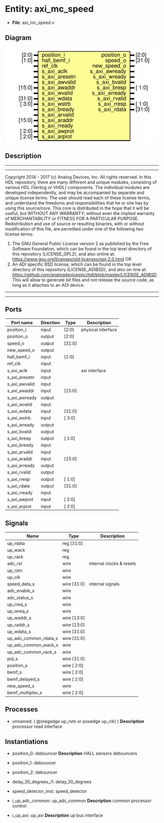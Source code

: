 # Entity: axi_mc_speed

- **File**: axi_mc_speed.v
## Diagram

![Diagram](axi_mc_speed.svg "Diagram")
## Description

***************************************************************************
 ***************************************************************************
 Copyright 2014 - 2017 (c) Analog Devices, Inc. All rights reserved.
 In this HDL repository, there are many different and unique modules, consisting
 of various HDL (Verilog or VHDL) components. The individual modules are
 developed independently, and may be accompanied by separate and unique license
 terms.
 The user should read each of these license terms, and understand the
 freedoms and responsibilities that he or she has by using this source/core.
 This core is distributed in the hope that it will be useful, but WITHOUT ANY
 WARRANTY; without even the implied warranty of MERCHANTABILITY or FITNESS FOR
 A PARTICULAR PURPOSE.
 Redistribution and use of source or resulting binaries, with or without modification
 of this file, are permitted under one of the following two license terms:
   1. The GNU General Public License version 2 as published by the
      Free Software Foundation, which can be found in the top level directory
      of this repository (LICENSE_GPL2), and also online at:
      <https://www.gnu.org/licenses/old-licenses/gpl-2.0.html>
 OR
   2. An ADI specific BSD license, which can be found in the top level directory
      of this repository (LICENSE_ADIBSD), and also on-line at:
      https://github.com/analogdevicesinc/hdl/blob/master/LICENSE_ADIBSD
      This will allow to generate bit files and not release the source code,
      as long as it attaches to an ADI device.
 ***************************************************************************
 ***************************************************************************
 
## Ports

| Port name     | Direction | Type   | Description        |
| ------------- | --------- | ------ | ------------------ |
| position_i    | input     | [2:0]  | physical interface |
| position_o    | output    | [2:0]  |                    |
| speed_o       | output    | [31:0] |                    |
| new_speed_o   | output    |        |                    |
| hall_bemf_i   | input     | [1:0]  |                    |
| ref_clk       | input     |        |                    |
| s_axi_aclk    | input     |        | axi interface      |
| s_axi_aresetn | input     |        |                    |
| s_axi_awvalid | input     |        |                    |
| s_axi_awaddr  | input     | [15:0] |                    |
| s_axi_awready | output    |        |                    |
| s_axi_wvalid  | input     |        |                    |
| s_axi_wdata   | input     | [31:0] |                    |
| s_axi_wstrb   | input     | [ 3:0] |                    |
| s_axi_wready  | output    |        |                    |
| s_axi_bvalid  | output    |        |                    |
| s_axi_bresp   | output    | [ 1:0] |                    |
| s_axi_bready  | input     |        |                    |
| s_axi_arvalid | input     |        |                    |
| s_axi_araddr  | input     | [15:0] |                    |
| s_axi_arready | output    |        |                    |
| s_axi_rvalid  | output    |        |                    |
| s_axi_rresp   | output    | [ 1:0] |                    |
| s_axi_rdata   | output    | [31:0] |                    |
| s_axi_rready  | input     |        |                    |
| s_axi_awprot  | input     | [ 2:0] |                    |
| s_axi_arprot  | input     | [ 2:0] |                    |
## Signals

| Name                  | Type           | Description               |
| --------------------- | -------------- | ------------------------- |
| up_rdata              | reg     [31:0] |                           |
| up_wack               | reg            |                           |
| up_rack               | reg            |                           |
| adc_rst               | wire           | internal clocks & resets  |
| up_rstn               | wire           |                           |
| up_clk                | wire           |                           |
| speed_data_s          | wire [31:0]    | internal signals          |
| adc_enable_s          | wire           |                           |
| adc_status_s          | wire           |                           |
| up_rreq_s             | wire           |                           |
| up_wreq_s             | wire           |                           |
| up_waddr_s            | wire [13:0]    |                           |
| up_raddr_s            | wire [13:0]    |                           |
| up_wdata_s            | wire [31:0]    |                           |
| up_adc_common_rdata_s | wire [31:0]    |                           |
| up_adc_common_wack_s  | wire           |                           |
| up_adc_common_rack_s  | wire           |                           |
| pid_s                 | wire [31:0]    |                           |
| position_s            | wire [ 2:0]    |                           |
| bemf_s                | wire [ 2:0]    |                           |
| bemf_delayed_s        | wire [ 2:0]    |                           |
| new_speed_s           | wire           |                           |
| bemf_multiplex_s      | wire [ 2:0]    |                           |
## Processes
- unnamed: ( @(negedge up_rstn or posedge up_clk) )
**Description**
processor read interface

## Instantiations

- position_0: debouncer
**Description**
HALL sensors debouncers

- position_1: debouncer
- position_2: debouncer
- delay_30_degrees_i1: delay_30_degrees
- speed_detector_inst: speed_detector
- i_up_adc_common: up_adc_common
**Description**
common processor control

- i_up_axi: up_axi
**Description**
up bus interface

